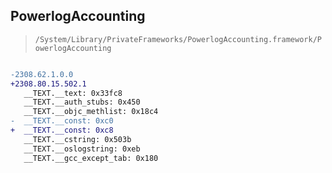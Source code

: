 ## PowerlogAccounting

> `/System/Library/PrivateFrameworks/PowerlogAccounting.framework/PowerlogAccounting`

```diff

-2308.62.1.0.0
+2308.80.15.502.1
   __TEXT.__text: 0x33fc8
   __TEXT.__auth_stubs: 0x450
   __TEXT.__objc_methlist: 0x18c4
-  __TEXT.__const: 0xc0
+  __TEXT.__const: 0xc8
   __TEXT.__cstring: 0x503b
   __TEXT.__oslogstring: 0xeb
   __TEXT.__gcc_except_tab: 0x180

```
